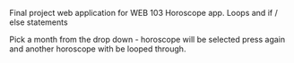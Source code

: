 Final project web application for WEB 103
Horoscope app. Loops and if / else statements

Pick a month from the drop down - horoscope will be selected
press again and another horoscope with be looped through.
